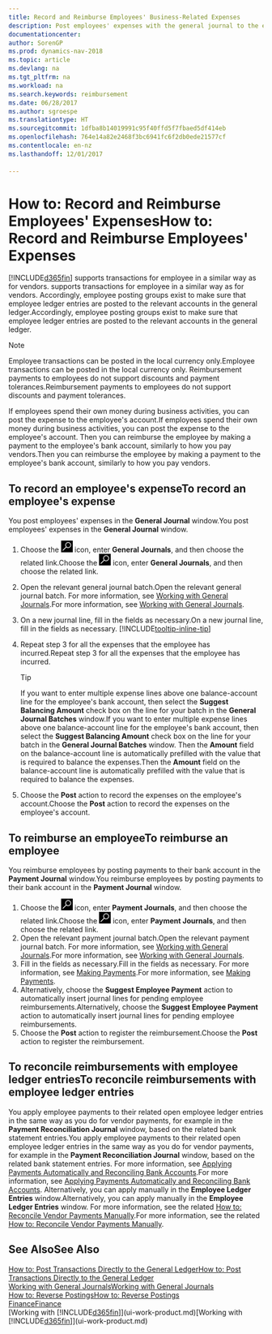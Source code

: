 ```yaml
---
title: Record and Reimburse Employees' Business-Related Expenses
description: Post employees' expenses with the general journal to the employee's account and later post a payment to the employee's bank account to reimburse for the business-related expense.
documentationcenter: 
author: SorenGP
ms.prod: dynamics-nav-2018
ms.topic: article
ms.devlang: na
ms.tgt_pltfrm: na
ms.workload: na
ms.search.keywords: reimbursement
ms.date: 06/28/2017
ms.author: sgroespe
ms.translationtype: HT
ms.sourcegitcommit: 1dfba8b14019991c95f40ffd5f7fbaed5df414eb
ms.openlocfilehash: 764e14a82e2468f3bc6941fc6f2db0ede21577cf
ms.contentlocale: en-nz
ms.lasthandoff: 12/01/2017

---
```

# <a name="how-to-record-and-reimburse-employees-expenses"></a><span data-ttu-id="60b2c-103">How to: Record and Reimburse Employees' Expenses</span><span class="sxs-lookup"><span data-stu-id="60b2c-103">How to: Record and Reimburse Employees' Expenses</span></span>
[!INCLUDE[d365fin](includes/d365fin_md.md)]<span data-ttu-id="60b2c-104"> supports transactions for employee in a similar way as for vendors.</span><span class="sxs-lookup"><span data-stu-id="60b2c-104"> supports transactions for employee in a similar way as for vendors.</span></span> <span data-ttu-id="60b2c-105">Accordingly, employee posting groups exist to make sure that employee ledger entries are posted to the relevant accounts in the general ledger.</span><span class="sxs-lookup"><span data-stu-id="60b2c-105">Accordingly, employee posting groups exist to make sure that employee ledger entries are posted to the relevant accounts in the general ledger.</span></span>

> [!NOTE]  
> <span data-ttu-id="60b2c-106">Employee transactions can be posted in the local currency only.</span><span class="sxs-lookup"><span data-stu-id="60b2c-106">Employee transactions can be posted in the local currency only.</span></span> <span data-ttu-id="60b2c-107">Reimbursement payments to employees do not support discounts and payment tolerances.</span><span class="sxs-lookup"><span data-stu-id="60b2c-107">Reimbursement payments to employees do not support discounts and payment tolerances.</span></span>

<span data-ttu-id="60b2c-108">If employees spend their own money during business activities, you can post the expense to the employee's account.</span><span class="sxs-lookup"><span data-stu-id="60b2c-108">If employees spend their own money during business activities, you can post the expense to the employee's account.</span></span> <span data-ttu-id="60b2c-109">Then you can reimburse the employee by making a payment to the employee's bank account, similarly to how you pay vendors.</span><span class="sxs-lookup"><span data-stu-id="60b2c-109">Then you can reimburse the employee by making a payment to the employee's bank account, similarly to how you pay vendors.</span></span>

## <a name="to-record-an-employees-expense"></a><span data-ttu-id="60b2c-110">To record an employee's expense</span><span class="sxs-lookup"><span data-stu-id="60b2c-110">To record an employee's expense</span></span>
<span data-ttu-id="60b2c-111">You post employees' expenses in the **General Journal** window.</span><span class="sxs-lookup"><span data-stu-id="60b2c-111">You post employees' expenses in the **General Journal** window.</span></span>
1. <span data-ttu-id="60b2c-112">Choose the ![Search for Page or Report](media/ui-search/search_small.png "Search for Page or Report icon") icon, enter **General Journals**, and then choose the related link.</span><span class="sxs-lookup"><span data-stu-id="60b2c-112">Choose the ![Search for Page or Report](media/ui-search/search_small.png "Search for Page or Report icon") icon, enter **General Journals**, and then choose the related link.</span></span>
2. <span data-ttu-id="60b2c-113">Open the relevant general journal batch.</span><span class="sxs-lookup"><span data-stu-id="60b2c-113">Open the relevant general journal batch.</span></span> <span data-ttu-id="60b2c-114">For more information, see [Working with General Journals](ui-work-general-journals.md).</span><span class="sxs-lookup"><span data-stu-id="60b2c-114">For more information, see [Working with General Journals](ui-work-general-journals.md).</span></span>
3. <span data-ttu-id="60b2c-115">On a new journal line, fill in the fields as necessary.</span><span class="sxs-lookup"><span data-stu-id="60b2c-115">On a new journal line, fill in the fields as necessary.</span></span> [!INCLUDE[tooltip-inline-tip](includes/tooltip-inline-tip_md.md)]    
4. <span data-ttu-id="60b2c-116">Repeat step 3 for all the expenses that the employee has incurred.</span><span class="sxs-lookup"><span data-stu-id="60b2c-116">Repeat step 3 for all the expenses that the employee has incurred.</span></span>

    > [!TIP]  
    > <span data-ttu-id="60b2c-117">If you want to enter multiple expense lines above one balance-account line for the employee's bank account, then select the **Suggest Balancing Amount** check box on the line for your batch in the **General Journal Batches** window.</span><span class="sxs-lookup"><span data-stu-id="60b2c-117">If you want to enter multiple expense lines above one balance-account line for the employee's bank account, then select the **Suggest Balancing Amount** check box on the line for your batch in the **General Journal Batches** window.</span></span> <span data-ttu-id="60b2c-118">Then the **Amount** field on the balance-account line is automatically prefilled with the value that is required to balance the expenses.</span><span class="sxs-lookup"><span data-stu-id="60b2c-118">Then the **Amount** field on the balance-account line is automatically prefilled with the value that is required to balance the expenses.</span></span>
5. <span data-ttu-id="60b2c-119">Choose the **Post** action to record the expenses on the employee's account.</span><span class="sxs-lookup"><span data-stu-id="60b2c-119">Choose the **Post** action to record the expenses on the employee's account.</span></span>

## <a name="to-reimburse-an-employee"></a><span data-ttu-id="60b2c-120">To reimburse an employee</span><span class="sxs-lookup"><span data-stu-id="60b2c-120">To reimburse an employee</span></span>
<span data-ttu-id="60b2c-121">You reimburse employees by posting payments to their bank account in the **Payment Journal** window.</span><span class="sxs-lookup"><span data-stu-id="60b2c-121">You reimburse employees by posting payments to their bank account in the **Payment Journal** window.</span></span>
1. <span data-ttu-id="60b2c-122">Choose the ![Search for Page or Report](media/ui-search/search_small.png "Search for Page or Report icon") icon, enter **Payment Journals**, and then choose the related link.</span><span class="sxs-lookup"><span data-stu-id="60b2c-122">Choose the ![Search for Page or Report](media/ui-search/search_small.png "Search for Page or Report icon") icon, enter **Payment Journals**, and then choose the related link.</span></span>
2. <span data-ttu-id="60b2c-123">Open the relevant payment journal batch.</span><span class="sxs-lookup"><span data-stu-id="60b2c-123">Open the relevant payment journal batch.</span></span> <span data-ttu-id="60b2c-124">For more information, see [Working with General Journals](ui-work-general-journals.md).</span><span class="sxs-lookup"><span data-stu-id="60b2c-124">For more information, see [Working with General Journals](ui-work-general-journals.md).</span></span>
3. <span data-ttu-id="60b2c-125">Fill in the fields as necessary.</span><span class="sxs-lookup"><span data-stu-id="60b2c-125">Fill in the fields as necessary.</span></span> <span data-ttu-id="60b2c-126">For more information, see [Making Payments](payables-make-payments.md).</span><span class="sxs-lookup"><span data-stu-id="60b2c-126">For more information, see [Making Payments](payables-make-payments.md).</span></span>
4. <span data-ttu-id="60b2c-127">Alternatively, choose the **Suggest Employee Payment** action to automatically insert journal lines for pending employee reimbursements.</span><span class="sxs-lookup"><span data-stu-id="60b2c-127">Alternatively, choose the **Suggest Employee Payment** action to automatically insert journal lines for pending employee reimbursements.</span></span>
5. <span data-ttu-id="60b2c-128">Choose the **Post** action to register the reimbursement.</span><span class="sxs-lookup"><span data-stu-id="60b2c-128">Choose the **Post** action to register the reimbursement.</span></span>  

## <a name="to-reconcile-reimbursements-with-employee-ledger-entries"></a><span data-ttu-id="60b2c-129">To reconcile reimbursements with employee ledger entries</span><span class="sxs-lookup"><span data-stu-id="60b2c-129">To reconcile reimbursements with employee ledger entries</span></span>
<span data-ttu-id="60b2c-130">You apply employee payments to their related open employee ledger entries in the same way as you do for vendor payments, for example in the **Payment Reconciliation Journal** window, based on the related bank statement entries.</span><span class="sxs-lookup"><span data-stu-id="60b2c-130">You apply employee payments to their related open employee ledger entries in the same way as you do for vendor payments, for example in the **Payment Reconciliation Journal** window, based on the related bank statement entries.</span></span> <span data-ttu-id="60b2c-131">For more information, see [Applying Payments Automatically and Reconciling Bank Accounts](receivables-apply-payments-auto-reconcile-bank-accounts.md).</span><span class="sxs-lookup"><span data-stu-id="60b2c-131">For more information, see [Applying Payments Automatically and Reconciling Bank Accounts](receivables-apply-payments-auto-reconcile-bank-accounts.md).</span></span> <span data-ttu-id="60b2c-132">Alternatively, you can apply manually in the **Employee Ledger Entries** window.</span><span class="sxs-lookup"><span data-stu-id="60b2c-132">Alternatively, you can apply manually in the **Employee Ledger Entries** window.</span></span> <span data-ttu-id="60b2c-133">For more information, see the related [How to: Reconcile Vendor Payments Manually](payables-how-apply-purchase-transactions-manually.md).</span><span class="sxs-lookup"><span data-stu-id="60b2c-133">For more information, see the related [How to: Reconcile Vendor Payments Manually](payables-how-apply-purchase-transactions-manually.md).</span></span>  

## <a name="see-also"></a><span data-ttu-id="60b2c-134">See Also</span><span class="sxs-lookup"><span data-stu-id="60b2c-134">See Also</span></span>
[<span data-ttu-id="60b2c-135">How to: Post Transactions Directly to the General Ledger</span><span class="sxs-lookup"><span data-stu-id="60b2c-135">How to: Post Transactions Directly to the General Ledger</span></span>](finance-how-post-transactions-directly.md)  
[<span data-ttu-id="60b2c-136">Working with General Journals</span><span class="sxs-lookup"><span data-stu-id="60b2c-136">Working with General Journals</span></span>](ui-work-general-journals.md)  
[<span data-ttu-id="60b2c-137">How to: Reverse Postings</span><span class="sxs-lookup"><span data-stu-id="60b2c-137">How to: Reverse Postings</span></span>](finance-how-reverse-journal-posting.md)  
[<span data-ttu-id="60b2c-138">Finance</span><span class="sxs-lookup"><span data-stu-id="60b2c-138">Finance</span></span>](finance.md)  
<span data-ttu-id="60b2c-139">[Working with [!INCLUDE[d365fin](includes/d365fin_md.md)]](ui-work-product.md)</span><span class="sxs-lookup"><span data-stu-id="60b2c-139">[Working with [!INCLUDE[d365fin](includes/d365fin_md.md)]](ui-work-product.md)</span></span>  

